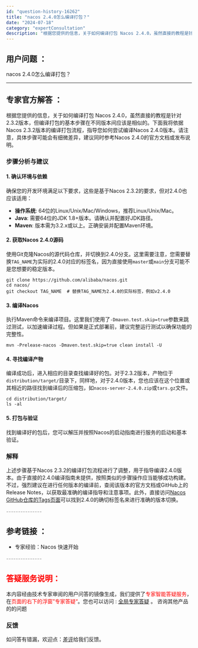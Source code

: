 ```yaml
---
id: "question-history-16262"
title: "nacos 2.4.0怎么编译打包？"
date: "2024-07-18"
category: "expertConsultation"
description: "根据您提供的信息，关于如何编译打包 Nacos 2.4.0，虽然直接的教程是针对2.3.2版本，但编译打包的基本步骤在不同版本间应该是相似的。下面我将依据Nacos 2.3.2版本的编译打包流程，指导您如何尝试编译Nacos 2.4.0版本。请注意，具体步骤可能会有细微差异，建议同时参考Nacos "
---
```


## 用户问题 ： 
 nacos 2.4.0怎么编译打包？  

---------------
## 专家官方解答 ：

根据您提供的信息，关于如何编译打包 Nacos 2.4.0，虽然直接的教程是针对2.3.2版本，但编译打包的基本步骤在不同版本间应该是相似的。下面我将依据Nacos 2.3.2版本的编译打包流程，指导您如何尝试编译Nacos 2.4.0版本。请注意，具体步骤可能会有细微差异，建议同时参考Nacos 2.4.0的官方文档或发布说明。

### 步骤分析与建议

#### 1. 确认环境与依赖
确保您的开发环境满足以下要求，这些是基于Nacos 2.3.2的要求，但对2.4.0也应该适用：
- **操作系统**: 64位的Linux/Unix/Mac/Windows，推荐Linux/Unix/Mac。
- **Java**: 需要64位的JDK 1.8+版本。请确认并配置好JDK路径。
- **Maven**: 版本需为3.2.x或以上。正确安装并配置Maven环境。

#### 2. 获取Nacos 2.4.0源码
使用Git克隆Nacos的源代码仓库，并切换到2.4.0分支。这里需要注意，您需要替换`TAG_NAME`为实际的2.4.0对应的标签名，因为直接使用`master`或`main`分支可能不是您想要的稳定版本。

```shell
git clone https://github.com/alibaba/nacos.git
cd nacos/
git checkout TAG_NAME  # 替换TAG_NAME为2.4.0的实际标签，例如v2.4.0
```

#### 3. 编译Nacos
执行Maven命令来编译项目。这里我们使用了`-Dmaven.test.skip=true`参数来跳过测试，以加速编译过程。但如果是正式部署前，建议完整运行测试以确保功能的完整性。

```shell
mvn -Prelease-nacos -Dmaven.test.skip=true clean install -U
```

#### 4. 寻找编译产物
编译成功后，进入相应的目录查找编译好的包。对于2.3.2版本，产物位于`distribution/target/`目录下，同样地，对于2.4.0版本，您也应该在这个位置或其相近的路径找到编译后的压缩包，如`nacos-server-2.4.0.zip`或`tars.gz`文件。

```shell
cd distribution/target/
ls -al
```

#### 5. 打包与验证
找到编译好的包后，您可以解压并按照Nacos的启动指南进行服务的启动和基本验证。

### 解释
上述步骤基于Nacos 2.3.2的编译打包流程进行了调整，用于指导编译2.4.0版本。由于直接的2.4.0编译指南未提供，按照类似的步骤操作应当能够成功构建。不过，强烈建议在进行任何版本的编译前，查阅该版本的官方文档或GitHub上的Release Notes，以获取最准确的编译指导和注意事项。此外，直接访问[Nacos GitHub仓库的Tags页面](https://github.com/alibaba/nacos/tags)可以找到2.4.0的确切标签名来进行准确的版本切换。


<font color="#949494">---------------</font> 


## 参考链接 ：

* 专家经验：Nacos 快速开始 


 <font color="#949494">---------------</font> 
 


## <font color="#FF0000">答疑服务说明：</font> 

本内容经由技术专家审阅的用户问答的镜像生成，我们提供了<font color="#FF0000">专家智能答疑服务</font>，在<font color="#FF0000">页面的右下的浮窗”专家答疑“</font>。您也可以访问 : [全局专家答疑](https://answer.opensource.alibaba.com/docs/intro) 。 咨询其他产品的的问题

### 反馈
如问答有错漏，欢迎点：[差评](https://ai.nacos.io/user/feedbackByEnhancerGradePOJOID?enhancerGradePOJOId=16270)给我们反馈。
